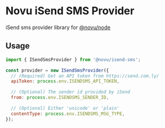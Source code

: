 # Novu iSend SMS Provider

iSend sms provider library for [@novu/node](https://github.com/khulnasoft/teleflow)

## Usage

```javascript
import { ISendSmsProvider } from '@novu/isend-sms';

const provider = new ISendSmsProvider({
  // (Required) Get an API token from https://send.com.ly/
  apiToken: process.env.ISENDSMS_API_TOKEN,

  // (Optional) The sender id provided by iSend
  from: process.env.ISENDSMS_SENDER_ID,

  // (Optional) Either 'unicode' or 'plain'
  contentType: process.env.ISENDSMS_MSG_TYPE,
});
```
